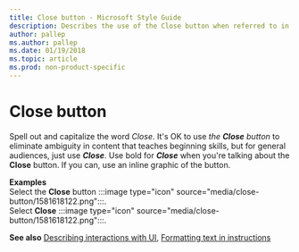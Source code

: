 ```yaml
---
title: Close button - Microsoft Style Guide
description: Describes the use of the Close button when referred to in content and provides examples when using referring to the Close button in content.
author: pallep
ms.author: pallep
ms.date: 01/19/2018
ms.topic: article
ms.prod: non-product-specific
---
```


# Close button

Spell out and capitalize the word *Close*. It's OK to use *the* ***Close*** *button* to eliminate ambiguity in content that teaches beginning skills, but for general audiences, just use ***Close***. Use bold for ***Close*** when you're talking about the **Close** button. If you can, use an inline graphic of the button.

**Examples**  
Select the **Close** button :::image type="icon" source="media/close-button/1581618122.png":::.  
Select **Close** :::image type="icon" source="media/close-button/1581618122.png":::.

**See also** [Describing interactions with UI](~/procedures-instructions/describing-interactions-with-ui.md), [Formatting text in instructions](~/procedures-instructions/formatting-text-in-instructions.md)  
